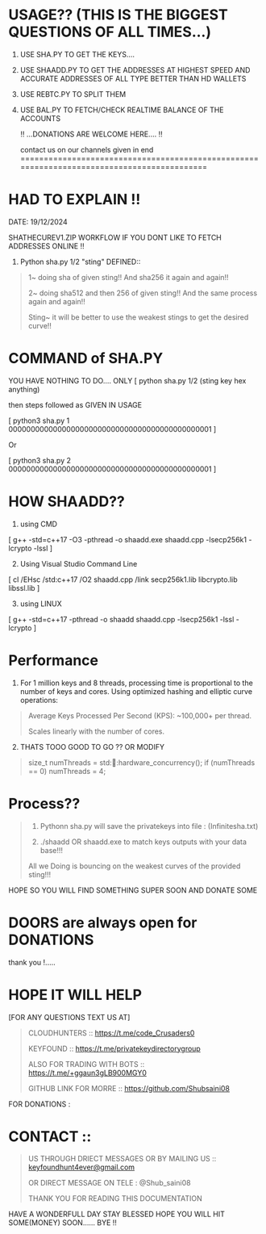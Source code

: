 # USAGE?? (THIS IS THE BIGGEST QUESTIONS OF ALL TIMES...)
1. USE SHA.PY TO GET THE KEYS....
2. USE SHAADD.PY TO GET THE ADDRESSES AT HIGHEST SPEED AND ACCURATE ADDRESSES OF ALL TYPE BETTER THAN
HD WALLETS
3. USE REBTC.PY TO SPLIT THEM
4. USE BAL.PY TO FETCH/CHECK REALTIME BALANCE OF THE ACCOUNTS

   ‼️ ...DONATIONS ARE WELCOME HERE.... ‼️

    contact us on our channels given in end
===========================================================================================

# HAD TO EXPLAIN !! 
DATE: 19/12/2024 

SHATHECUREV1.ZIP WORKFLOW IF YOU DONT LIKE TO FETCH ADDRESSES ONLINE !!

1. Python sha.py 1/2 "sting"  DEFINED::
   
> 1~ doing sha of given sting!! And sha256 it again and again!!
> 
> 2~ doing sha512 and then 256 of given sting!! And the same process  again and again!!
> 
> Sting~ it will be better to use the weakest stings to get the desired curve!!
> 

# COMMAND  of SHA.PY

YOU HAVE NOTHING TO DO.... 
ONLY 
[ python sha.py 1/2 (sting key hex anything)

then steps followed as GIVEN IN USAGE 

[ python3 sha.py 1  0000000000000000000000000000000000000000000001 ]

Or 

[ python3 sha.py 2  0000000000000000000000000000000000000000000001 ]

# HOW SHAADD??

1. using CMD

[ g++ -std=c++17 -O3 -pthread -o shaadd.exe shaadd.cpp -lsecp256k1 -lcrypto -lssl ]

2. Using Visual Studio Command Line
   
[ cl /EHsc /std:c++17 /O2 shaadd.cpp /link secp256k1.lib libcrypto.lib libssl.lib ] 

3. using LINUX
   
[ g++ -std=c++17 -pthread -o shaadd shaadd.cpp -lsecp256k1 -lssl -lcrypto ]

# Performance
1. For 1 million keys and 8 threads, processing time is proportional to the number of keys and cores. 
Using optimized hashing and elliptic curve operations:
> Average Keys Processed Per Second (KPS): ~100,000+ per thread.
> 
> Scales linearly with the number of cores.
>

2. THATS TOOO GOOD TO GO ?? OR MODIFY

> size_t numThreads = std::thread::hardware_concurrency();
        if (numThreads == 0) numThreads = 4;
> 

# Process??

> 1. Pythonn sha.py will save the privatekeys into file : (Infinitesha.txt)
>
>2. ./shaadd OR shaadd.exe to match keys outputs with your data base!!!
>
> All we Doing is bouncing on the weakest curves of the provided sting!!!
> 

HOPE SO YOU WILL FIND SOMETHING SUPER SOON AND DONATE SOME 

# DOORS are always open for DONATIONS 
 thank you !.....

# HOPE IT WILL HELP
[FOR ANY QUESTIONS TEXT US AT]

> CLOUDHUNTERS :: https://t.me/code_Crusaders0
> 
> KEYFOUND ::  https://t.me/privatekeydirectorygroup
> 
> ALSO FOR TRADING WITH BOTS :: https://t.me/+ggaun3gLB900MGY0
> 
> GITHUB LINK FOR MORRE :: https://github.com/Shubsaini08
> 
FOR DONATIONS : 

# CONTACT :: 
> US THROUGH DRIECT MESSAGES OR BY MAILING US :: keyfoundhunt4ever@gmail.com
> 
> OR DIRECT MESSAGE ON TELE : @Shub_saini08
>
> THANK YOU FOR READING THIS DOCUMENTATION

HAVE A WONDERFULL DAY STAY BLESSED HOPE YOU WILL HIT SOME(MONEY) SOON......
BYE !!
